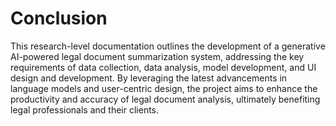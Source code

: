 
# Conclusion

This research-level documentation outlines the development of a generative AI-powered legal document summarization system, addressing the key requirements of data collection, data analysis, model development, and UI design and development. By leveraging the latest advancements in language models and user-centric design, the project aims to enhance the productivity and accuracy of legal document analysis, ultimately benefiting legal professionals and their clients.
